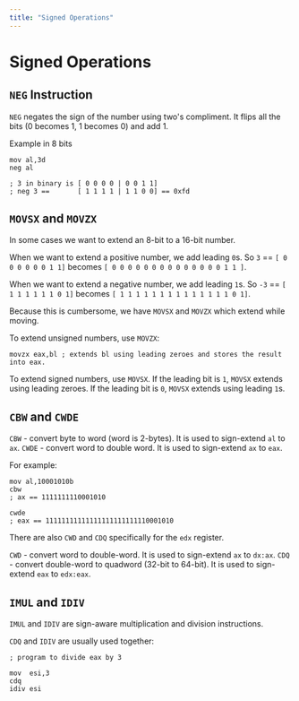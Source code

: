 ```yaml
---
title: "Signed Operations"
---
```


# Signed Operations

## `NEG` Instruction

`NEG` negates the sign of the number using two's compliment. It flips all the bits (0 becomes 1, 1 becomes 0) and add 1.

Example in 8 bits

```
mov al,3d
neg al

; 3 in binary is [ 0 0 0 0 | 0 0 1 1]
; neg 3 ==       [ 1 1 1 1 | 1 1 0 0] == 0xfd
```

## `MOVSX` and `MOVZX`

In some cases we want to extend an 8-bit to a 16-bit number.

When we want to extend a positive number, we add leading `0`s.
So `3`  == `[ 0 0 0 0 0 0 1 1]` becomes `[ 0 0 0 0 0 0 0 0 0 0 0 0 0 0 1 1 ]`.

When we want to extend a negative number, we add leading `1`s.
So `-3` == `[ 1 1 1 1 1 1 0 1]` becomes `[ 1 1 1 1 1 1 1 1 1 1 1 1 1 1 0 1]`.

Because this is cumbersome, we have `MOVSX` and `MOVZX` which extend while moving.

To extend unsigned numbers, use `MOVZX`:

```
movzx eax,bl ; extends bl using leading zeroes and stores the result into eax.
```

To extend signed numbers, use `MOVSX`. If the leading bit is `1`, `MOVSX` extends using leading zeroes. If the leading bit is `0`, `MOVSX` extends using leading `1`s.

## `CBW` and `CWDE`

`CBW` - convert byte to word (word is 2-bytes). It is used to sign-extend `al` to `ax`.
`CWDE` - convert word to double word. It is used to sign-extend `ax` to `eax`.

For example:

```
mov al,10001010b
cbw
; ax == 1111111110001010

cwde
; eax == 11111111111111111111111110001010
```

There are also `CWD` and `CDQ` specifically for the `edx` register.

`CWD` - convert word to double-word. It is used to sign-extend `ax` to `dx:ax`.
`CDQ` - convert double-word to quadword (32-bit to 64-bit). It is used to sign-extend `eax` to `edx:eax`.

## `IMUL` and `IDIV`

`IMUL` and `IDIV` are sign-aware multiplication and division instructions.

`CDQ` and `IDIV` are usually used together:

```
; program to divide eax by 3

mov  esi,3
cdq
idiv esi 
```
